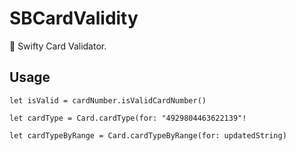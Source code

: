 # SBCardValidity
🦑 Swifty Card Validator.

## Usage

``` Chack validity
let isValid = cardNumber.isValidCardNumber()
```

``` Card type by regular expresion
let cardType = Card.cardType(for: "4929804463622139"!
```

``` Card type by range
let cardTypeByRange = Card.cardTypeByRange(for: updatedString)
```

